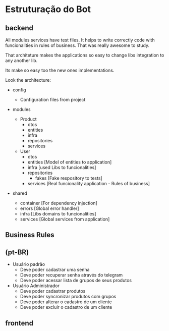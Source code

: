 # Estruturação do Bot

## backend

All modules services have test files. It helps to write correctly code with funcionalities in rules of business. That was really awesome to study.

That architeture makes the applications so easy to change libs integration to any another lib.

Its make so easy too the new ones implementations.

Look the architecture:

- config
  - Configuration files from project

- modules
  - Product
    - dtos
    - entities
    - infra
    - repositories
    - services
  - User
    - dtos
    - entities [Model of entities to application]
    - infra [used Libs to funcionalities]
    - repositories
      - fakes [Fake respository to tests]
    - services [Real funcionality application - Rules of business]
- shared
  - container [For dependency injection]
  - errors [Global error handler]
  - infra [Libs domains to funcionalities]
  - services [Global services from application]

## Business Rules

(pt-BR)
-
- Usuário padrão
  - Deve poder cadastrar uma senha
  - Deve poder recuperar senha através do telegram
  - Deve poder acessar lista de grupos de seus produtos
- Usuário Administrador
  - Deve poder cadastrar produtos
  - Deve poder syncronizar produtos com grupos
  - Deve poder alterar o cadastro de um cliente
  - Deve poder excluir o cadastro de um cliente

## frontend

